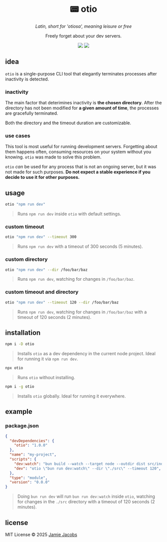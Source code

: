 <h1 align="center">📟 otio</h1>
<p align="center"><em>Latin, short for 'otiosa', meaning leisure or free</em></p>
<p align="center">Freely forget about your dev servers.</p>

<p align="center">
<img src="https://img.shields.io/badge/node.js-6DA55F?style=for-the-badge&logo=node.js&logoColor=white" />
<img src="https://img.shields.io/badge/typescript-3178C6?style=for-the-badge&logo=typescript&logoColor=white" />
</p>

## idea

`otio` is a single-purpose CLI tool that elegantly terminates processes after inactivity is detected. 


### inactivity

The main factor that deterimines inactivity is <strong>the chosen directory</strong>. After the directory has not been modified for <strong>a given amount of time</strong>, the processes are gracefully terminated.

Both the directory and the timeout duration are customizable.

### use cases

This tool is most useful for running development servers. Forgetting about them happens often, consuming resources on your system without you knowing. `otio` was made to solve this problem.

`otio` <em>can</em> be used for any process that is not an ongoing server, but it was not made for such purposes. <strong>Do not expect a stable experience if you decide to use it for other purposes.</strong>

## usage

```bash
otio "npm run dev"
```

> Runs `npm run dev` inside `otio` with default settings.

### custom timeout

```bash
otio "npm run dev" --timeout 300
```

> Runs `npm run dev` with a timeout of 300 seconds (5 minutes).

### custom directory

```bash
otio "npm run dev" --dir /foo/bar/baz
```

> Runs `npm run dev`, watching for changes in `/foo/bar/baz`.

### custom timeout and directory

```bash
otio "npm run dev" --timeout 120 --dir /foo/bar/baz
```

> Runs `npm run dev`, watching for changes in `/foo/bar/baz` with a timeout of 120 seconds (2 minutes).

## installation

```bash
npm i -D otio
```

> Installs `otio` as a dev dependency in the current node project. Ideal for running it via `npm run dev`.

```bash
npx otio
```

> Runs `otio` without installing.

```bash
npm i -g otio
```

> Installs `otio` globally. Ideal for running it everywhere.

## example

### package.json

```json
{
  "devDependencies": {
    "otio": "1.0.0"
  },
  "name": "my-project",
  "scripts": {
    "dev:watch": "bun build --watch --target node --outdir dist src/index.ts",
    "dev": "otio \"bun run dev:watch\" --dir \"./src\" --timeout 120",
  },
  "type": "module",
  "version": "0.0.0"
}

```

> Doing `bun run dev` will run `bun run dev:watch` inside `otio`, watching for changes in the `./src` directory with a timeout of 120 seconds (2 minutes).

## license

MIT License © 2025 [Jamie Jacobs](https://github.com/jvxz)
